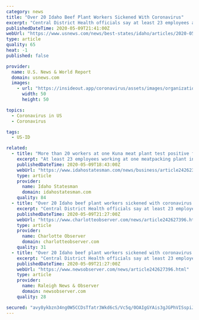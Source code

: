 ```yaml
---
category: news
title: "Over 20 Idaho Beef Plant Workers Sickened With Coronavirus"
excerpt: "Central District Health officials say at least 23 employees at a beef processing plant near Boise, Idaho, have tested positive for the coronavirus."
publishedDateTime: 2020-05-09T21:41:00Z
webUrl: "https://www.usnews.com/news/best-states/idaho/articles/2020-05-09/over-20-idaho-beef-plant-workers-sickened-with-coronavirus"
type: article
quality: 65
heat: -1
published: false

provider:
  name: U.S. News & World Report
  domain: usnews.com
  images:
    - url: "https://insideout.app/coronavirus/assets/images/organizations/usnews.com-50x50.jpg"
      width: 50
      height: 50

topics:
  - Coronavirus in US
  - Coronavirus

tags:
  - US-ID

related:
  - title: "More than 20 workers at one Kuna meat plant test positive for coronavirus"
    excerpt: "At least 23 employees working at one meatpacking plant in Kuna have tested positive for the coronavirus, Central District Health officials confirmed Saturday. One additional employee also is presumed to have the virus,"
    publishedDateTime: 2020-05-09T18:43:00Z
    webUrl: "https://www.idahostatesman.com/news/business/article242623441.html"
    type: article
    provider:
      name: Idaho Statesman
      domain: idahostatesman.com
    quality: 84
  - title: "Over 20 Idaho beef plant workers sickened with coronavirus | Charlotte Observer"
    excerpt: "Central District Health officials say at least 23 employees at a beef processing plant near Boise, Idaho, have tested positive for the coronavirus."
    publishedDateTime: 2020-05-09T21:27:00Z
    webUrl: "https://www.charlotteobserver.com/news/article242627396.html"
    type: article
    provider:
      name: Charlotte Observer
      domain: charlotteobserver.com
    quality: 31
  - title: "Over 20 Idaho beef plant workers sickened with coronavirus | Raleigh News & Observer"
    excerpt: "Central District Health officials say at least 23 employees at a beef processing plant near Boise, Idaho, have tested positive for the coronavirus."
    publishedDateTime: 2020-05-09T21:27:00Z
    webUrl: "https://www.newsobserver.com/news/article242627396.html"
    type: article
    provider:
      name: Raleigh News & Observer
      domain: newsobserver.com
    quality: 28

secured: "avy8ykbzn34ng0W5CCDsTfatr3Wkd6cS/Vc5q/0OAIgGYAis3gJGPhVISspiJqM+1Cf7zJyx1wccz3T7ftNB2+Q7yDoFFR+LGO1gpWGlG2geJ+SFyZBDmmWpn1rVj4FdErZPFjEbph9P0wVE3+R9zY5qRlcMmqyBm+q/FSL1QGKSMB/VO1sx1kx/y+1N2sBKPb8ud1IpIkQnXOEl/9+5egtNXv4mTBQv48G7rC0DvN8Dj1BtId6lOcNxawlVVqKAFmSP3NTB8A4Hf0J5ZkUu54O7IJPadh+0RZnAOn9zDeQwYOL7twlDhwoq9KKnbA93;0GOScI9pdv1M0IYl8BcXSA=="
---
```


